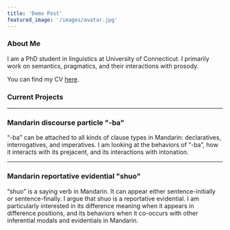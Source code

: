 ```yaml
---
title: 'Demo Post'
featured_image: '/images/avatar.jpg'
---
```


### About Me

I am a PhD student in linguistics at University of Connecticut. I primarily work on semantics, pragmatics, and their interactions with prosody.

You can find my CV [here](https://drive.google.com/open?id=11vbPUYCgCBjsuuFDrVfmgQtHG63iVLvS).

### Current Projects
---

### Mandarin discourse particle "-ba"

“-ba” can be attached to all kinds of clause types in Mandarin: declaratives, interrogatives, and imperatives. I am looking at the behaviors of “-ba”, how it interacts with its prejacent, and its interactions with intonation.

---

### Mandarin reportative evidential "shuo"

“shuo” is a saying verb in Mandarin. It can appear either sentence-initially or sentence-finally. I argue that shuo is a reportative evidential. I am particularly interested in its difference meaning when it appears in difference positions, and its behaviors when it co-occurs with other inferential modals and evidentials in Mandarin.